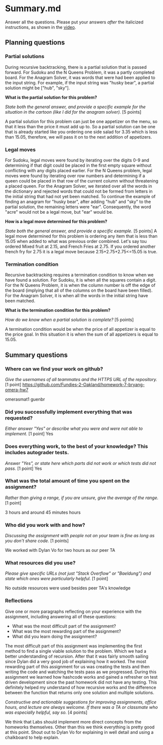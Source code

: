 # Summary.md

Answer all the questions. Please put your answers _after_ the
italicized instructions, as shown in the
[video](https://northeastern.hosted.panopto.com/Panopto/Pages/Viewer.aspx?id=d327c168-e0e8-4f70-9f3f-b12f0048baac).

## Planning questions

### Partial solutions

During recursive backtracking, there is a partial solution that is passed
forward. For Sudoku and the N Queens Problem, it was a partly completed board.
For the Anagram Solver, it was words that were had been applied to the input
string. For example, if the input string was "husky bear", a partial solution
might be ["hub", "sky"].

**What is the partial solution for this problem?**

_State both the general answer, and provide a specific example for the
situation in the cartoon (like I did for the anagram solver)._ [5 points]

A partial solution for this problem can just be one appetizer on the menu, so that it less than 
the price it must add up to. So a partial solution can be one that is already started like you ordering 
one side salad for 3.35 which is less than 15.05, therefore, we will pass it on to the next addition of appetizers. 
### Legal moves

For Sudoku, legal moves were found by iterating over the digits 0-9 and determining
if that digit could be placed in the first empty square without conflicting with any
digits placed earlier. For the N Queens problem, legal moves were found by
iterating over row numbers and determining if a queen could be placed in that row of
the current column without threatening a placed queen. For the Anagram Solver, we
iterated over all the words in the dictionary and rejected words that could not be
formed from letters in the initial string that had not yet been matched. To continue
the example of finding an anagram for "husky bear", after adding "hub" and "sky"
to the partial solution, the remaining letters were "ear". Consequently, the
word "acre" would not be a legal move, but "ear" would be.

**How is a legal move determined for this problem?**

_State both the general answer, and provide a specific example._ [5 points]
A legal move determined for this problem is ordering any item that is less than 15.05 when added to what was
previous order combined. Let's say tou ordered Mixed fruit at 2.15, and French Fries at 2.75. If you ordered 
another french fry for 2.75 it is a legal move because 2.15+2.75+2.75<=15.05 is true. 

### Termination condition

Recursive backtracking requires a termination condition to know when we
have found a solution. For Sudoku, it is when all the squares contain a digit.
For the N Queens Problem, it is when the column number is off the edge of
the board (implying that all of the columns on the board have been filled).
For the Anagram Solver, it is when all the words in the initial string have
been matched.

**What is the termination condition for this problem?**

_How do we know when a partial solution is complete?_ [5 points]

A termination condition would be when the price of all appetizer is equal to the price goal. 
In this situation it is when the sum of all appetizers is equal to 15.05.

## Summary questions

### Where can we find your work on github?

_Give the usernames of all teammates and the HTTPS URL of the repository._ [1 point]
https://github.com/Fundies-2-Oakland/homework-7-bryang-omera-hw7

omerasmat1
guenbr

### Did you successfully implement everything that was requested?

_Either answer "Yes" or describe what you were and were not able to
implement._ [1 point]
Yes

### Does everything work, to the best of your knowledge? This includes autograder tests.

_Answer "Yes", or state here which parts did not work or which tests did not pass._ [1 point]
Yes

### What was the total amount of time you spent on the assignment?

_Rather than giving a range, if you are unsure, give the average of the range._
[1 point]

3 hours and around 45 minutes hours

### Who did you work with and how?

_Discussing the assignment with people not on your team is fine as long as you
don't share code._ [1 points]

We worked with Dylan Vo for two hours as our peer TA

### What resources did you use?

_Please give specific URLs (not just "Stack Overflow" or "Baeldung") and
state which ones were particularly helpful._ [1 point]

No outside resources were used besides peer TA's knowledge

### Reflections

Give one or more paragraphs reflecting on your experience with the
assignment, including answering all of these questions:

* What was the most difficult part of the assignment?
* What was the most rewarding part of the assignment?
* What did you learn doing the assignment?

The most difficult part of this assignment was implementing the first method to find a single viable 
solution to the problem. Which we had a better understanding of recursion.
After that it was fairly smooth sailing since Dylan did a very good job of explaining how it worked. 
The most rewarding part of this assignment for us was creating the tests and then writing the code and watching the 
tests pass as we progressed. During this assignment we learned how hashcode works and gained a refresher on 
test driven development since the past homework did not have any testing. This definitely helped my understand of how
recursive works and the difference between the function that returns only one solution and multiple solutions. 

_Constructive and actionable suggestions for improving assignments, office hours, and
lecture are always welcome. If there was a TA or classmate who was especially helpful,
say so._ [4 points]

We think that Labs should implement more direct concepts from the homeworks themselves. Other than this 
we think everything is pretty good at this point. Shout out to Dylan Vo for explaining in well detail and using a chalkboard
to help explain.

